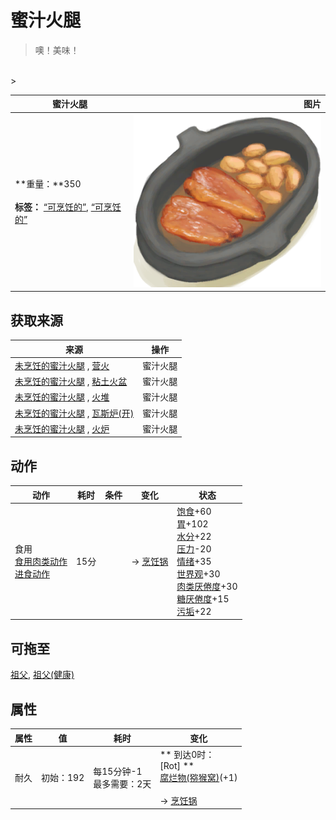 # 蜜汁火腿  
> 噢！美味！  
<br>  
>   
  
  蜜汁火腿  |   图片   
 ----  |  ----:   
 **重量：**350<br><br>**标签：**	[“可烹饪的”](tag_Cookable.md), [“可烹饪的”](tag_MealCookingpot.md)  |  <img decoding="async" src="Sprite/HoneyGlazedPork.png" href="a.md" style="max-width:300px;max-height:300px;">   
  
## 获取来源  
来源  |  操作  
----  |  ----  
[未烹饪的蜜汁火腿](HoneyGlazedPorkUncooked.md) , [营火](Campfire.md)  |  蜜汁火腿  
[未烹饪的蜜汁火腿](HoneyGlazedPorkUncooked.md) , [粘土火盆](ClayFirePit.md)  |  蜜汁火腿  
[未烹饪的蜜汁火腿](HoneyGlazedPorkUncooked.md) , [火堆](Fire.md)  |  蜜汁火腿  
[未烹饪的蜜汁火腿](HoneyGlazedPorkUncooked.md) , [瓦斯炉(开)](GasCookerOn.md)  |  蜜汁火腿  
[未烹饪的蜜汁火腿](HoneyGlazedPorkUncooked.md) , [火炉](Stove.md)  |  蜜汁火腿  
## 动作  
动作  |  耗时  |  条件  |  变化  |  状态  
----  |  ----  |  ----  |  ----  |  ----  
食用<br>[食用肉类动作](CarnivorousAction.md)<br>[进食动作](EatingAction.md)  |  15分  |    |  → [烹饪锅](CookingPot.md)  |  [饱食](Satiation.md)+60<br>[胃](Stomach.md)+102<br>[水分](Hydration.md)+22<br>[压力](Stress.md)-20<br>[情绪](Morale.md)+35<br>[世界观](Structure.md)+30<br>[肉类<nobr>厌倦度</nobr>](SaturationMeat.md)+30<br>[糖<nobr>厌倦度</nobr>](SaturationSugar.md)+15<br>[污垢](Filth.md)+22  
## 可拖至  
[祖父](Grandfather.md), [祖父(健康)](GrandfatherHealthy.md)  
## 属性   
属性  |  值  |  耗时  |  变化  
----  |  ----  |  ----  |  ----  
耐久  |  初始：192  |  每15分钟-1<br>最多需要：2天  |  ** 到达0时： **<br>** [Rot] **<br>  [腐烂物(猕猴窝)](RottenRemains.md)(+1)<br><br>→ [烹饪锅](CookingPot.md)  
